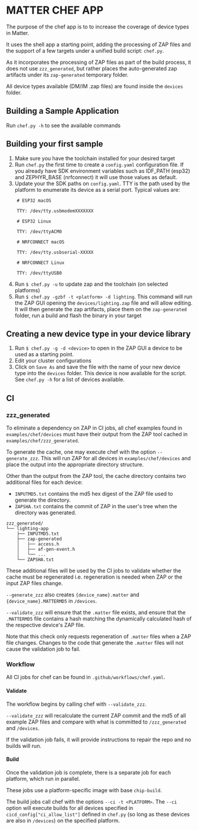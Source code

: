 # MATTER CHEF APP

The purpose of the chef app is to to increase the coverage of device types in
Matter.

It uses the shell app a starting point, adding the processing of ZAP files and
the support of a few targets under a unified build script: `chef.py`.

As it incorporates the processing of ZAP files as part of the build process, it
does not use `zzz_generated`, but rather places the auto-generated zap artifacts
under its `zap-generated` temporary folder.

All device types available (DM/IM .zap files) are found inside the `devices`
folder.

## Building a Sample Application

Run `chef.py -h` to see the available commands

## Building your first sample

1. Make sure you have the toolchain installed for your desired target
2. Run `chef.py` the first time to create a `config.yaml` configuration file. If
   you already have SDK environment variables such as IDF_PATH (esp32) and
   ZEPHYR_BASE (nrfconnect) it will use those values as default.
3. Update your the SDK paths on `config.yaml`. TTY is the path used by the
   platform to enumerate its device as a serial port. Typical values are:

```
    # ESP32 macOS

    TTY: /dev/tty.usbmodemXXXXXXX

    # ESP32 Linux

    TTY: /dev/ttyACM0

    # NRFCONNECT macOS

    TTY: /dev/tty.usbserial-XXXXX

    # NRFCONNECT Linux

    TTY: /dev/ttyUSB0
```

4. Run `$ chef.py -u` to update zap and the toolchain (on selected platforms)
5. Run `$ chef.py -gzbf -t <platform> -d lighting`. This command will run the
   ZAP GUI opening the `devices/lighting.zap` file and will allow editing. It
   will then generate the zap artifacts, place them on the `zap-generated`
   folder, run a build and flash the binary in your target

## Creating a new device type in your device library

1. Run `$ chef.py -g -d <device>` to open in the ZAP GUI a device to be used as
   a starting point.
2. Edit your cluster configurations
3. Click on `Save As` and save the file with the name of your new device type
   into the `devices` folder. This device is now available for the script. See
   `chef.py -h` for a list of devices available.

## CI

### zzz_generated

To eliminate a dependency on ZAP in CI jobs, all chef examples found in
`examples/chef/devices` must have their output from the ZAP tool cached in
`examples/chef/zzz_generated`.

To generate the cache, one may execute chef with the option `--generate_zzz`.
This will run ZAP for all devices in `examples/chef/devices` and place the
output into the appropriate directory structure.

Other than the output from the ZAP tool, the cache directory contains two
additional files for each device:

-   `INPUTMD5.txt` contains the md5 hex digest of the ZAP file used to generate
    the directory.
-   `ZAPSHA.txt` contains the commit of ZAP in the user's tree when the
    directory was generated.

```
zzz_generated/
└── lighting-app
    ├── INPUTMD5.txt
    ├── zap-generated
    │   ├── access.h
    │   ├── af-gen-event.h
    │   └── ...
    └── ZAPSHA.txt
```

These additional files will be used by the CI jobs to validate whether the cache
must be regenerated i.e. regeneration is needed when ZAP or the input ZAP files
change.

`--generate_zzz` also creates `{device_name}.matter` and
`{device_name}.MATTERMD5` in `/devices`.

`--validate_zzz` will ensure that the `.matter` file exists, and ensure that the
`.MATTERMD5` file contains a hash matching the dynamically calculated hash of
the respective device's ZAP file.

Note that this check only requests regeneration of `.matter` files when a ZAP
file changes. Changes to the code that generate the `.matter` files will not
cause the validation job to fail.

### Workflow

All CI jobs for chef can be found in `.github/workflows/chef.yaml`.

#### Validate

The workflow begins by calling chef with `--validate_zzz`.

`--validate_zzz` will recalculate the current ZAP commit and the md5 of all
example ZAP files and compare with what is committed to `/zzz_generated` and
`/devices`.

If the validation job fails, it will provide instructions to repair the repo and
no builds will run.

#### Build

Once the validation job is complete, there is a separate job for each platform,
which run in parallel.

These jobs use a platform-specific image with base `chip-build`.

The build jobs call chef with the options `--ci -t <PLATFORM>`. The `--ci`
option will execute builds for all devices specified in
`cicd_config["ci_allow_list"]` defined in `chef.py` (so long as these devices
are also in `/devices`) on the specified platform.
